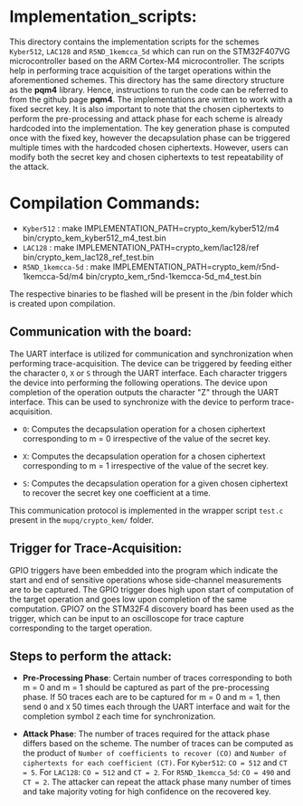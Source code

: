 # Implementation_scripts:

This directory contains the implementation scripts for the schemes `Kyber512`, `LAC128` and `R5ND_1kemcca_5d` which can run on the STM32F407VG microcontroller based on the ARM Cortex-M4 microcontroller. The scripts help in performing trace acquisition of the target operations within the aforementioned schemes. This directory has the same directory structure as the **pqm4** library. Hence, instructions to run the code can be referred to from the github page **pqm4**. The implementations are written to work with a fixed secret key. It is also important to note that the chosen ciphertexts to perform the pre-processing and attack phase for each scheme is already hardcoded into the implementation. The key generation phase is computed once with the fixed key, however the decapsulation phase can be triggered multiple times with the hardcoded chosen ciphertexts. However, users can modify both the secret key and chosen ciphertexts to test repeatability of the attack.

# Compilation Commands:

- `Kyber512`        : make IMPLEMENTATION_PATH=crypto_kem/kyber512/m4 bin/crypto_kem_kyber512_m4_test.bin
- `LAC128`          : make IMPLEMENTATION_PATH=crypto_kem/lac128/ref bin/crypto_kem_lac128_ref_test.bin
- `R5ND_1kemcca-5d` : make IMPLEMENTATION_PATH=crypto_kem/r5nd-1kemcca-5d/m4 bin/crypto_kem_r5nd-1kemcca-5d_m4_test.bin

The respective binaries to be flashed will be present in the /bin folder which is created upon compilation.

## Communication with the board:

The UART interface is utilized for communication and synchronization when performing trace-acquisition.
The device can be triggered by feeding either the character `O`, `X` or `S` through the UART interface.
Each character triggers the device into performing the following operations. The device upon completion of the operation outputs the character "Z" through the UART interface. This can be used to synchronize with the device to perform trace-acquisition.

- `O`: Computes the decapsulation operation for a chosen ciphertext corresponding to m = 0 irrespective of the value of the secret key.

- `X`: Computes the decapsulation operation for a chosen ciphertext corresponding to m = 1 irrespective of the value of the secret key.

- `S`: Computes the decapsulation operation for a given chosen ciphertext to recover the secret key one coefficient at a time.

This communication protocol is implemented in the wrapper script `test.c` present in the `mupq/crypto_kem/` folder.

## Trigger for Trace-Acquisition:

GPIO triggers have been embedded into the program which indicate the start and end of sensitive operations whose side-channel measurements are to be captured. The GPIO trigger does high
upon start of computation of the target operation and goes low upon completion of the same computation. GPIO7 on the STM32F4 discovery board has been used as the trigger, which can be input to an oscilloscope for trace capture corresponding to the target operation.

## Steps to perform the attack:

- **Pre-Processing Phase**: Certain number of traces corresponding to both m = 0 and m = 1 should be captured as part of the pre-processing phase. If 50 traces each are to be captured for m = 0 and m = 1,
then send `O` and `X` 50 times each through the UART interface and wait for the completion symbol `Z` each time for synchronization.

- **Attack Phase**: The number of traces required for the attack phase differs based on the scheme. The number of traces can be computed as the product of `Number of coefficients to recover (CO)` and `Number of ciphertexts for each coefficient (CT)`. For `Kyber512`: `CO = 512` and `CT = 5`. For `LAC128`: `CO = 512` and `CT = 2`. For `R5ND_1kemcca_5d`: `CO = 490` and `CT = 2`. The attacker can repeat the attack phase many number of times and take majority voting for high confidence on the recovered key.

